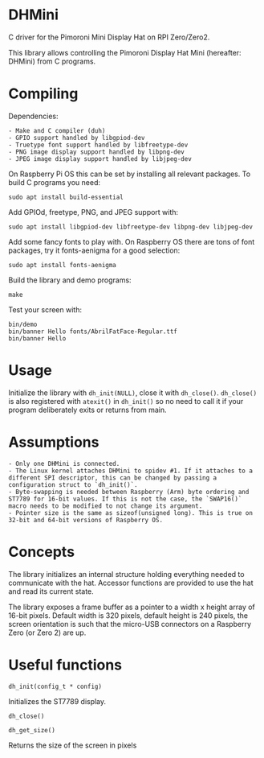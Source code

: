 DHMini
======

C driver for the Pimoroni Mini Display Hat on RPI Zero/Zero2.

This library allows controlling the Pimoroni Display Hat Mini (hereafter: DHMini) from C programs.


# Compiling

Dependencies:

    - Make and C compiler (duh)
    - GPIO support handled by libgpiod-dev
    - Truetype font support handled by libfreetype-dev
    - PNG image display support handled by libpng-dev
    - JPEG image display support handled by libjpeg-dev

On Raspberry Pi OS this can be set by installing all relevant packages.
To build C programs you need:

    sudo apt install build-essential

Add GPIOd, freetype, PNG, and JPEG support with:

    sudo apt install libgpiod-dev libfreetype-dev libpng-dev libjpeg-dev

Add some fancy fonts to play with. On Raspberry OS there are tons of font packages, try it fonts-aenigma for a good selection:

    sudo apt install fonts-aenigma

Build the library and demo programs:

    make

Test your screen with:

    bin/demo
    bin/banner Hello fonts/AbrilFatFace-Regular.ttf
    bin/banner Hello

# Usage

Initialize the library with `dh_init(NULL)`, close it with `dh_close()`.
`dh_close()` is also registered with `atexit()` in `dh_init()` so no need to call it if your program deliberately exits or returns from main.

# Assumptions

    - Only one DHMini is connected.
    - The Linux kernel attaches DHMini to spidev #1. If it attaches to a different SPI descriptor, this can be changed by passing a configuration struct to `dh_init()`.
    - Byte-swapping is needed between Raspberry (Arm) byte ordering and ST7789 for 16-bit values. If this is not the case, the `SWAP16()` macro needs to be modified to not change its argument.
    - Pointer size is the same as sizeof(unsigned long). This is true on 32-bit and 64-bit versions of Raspberry OS.

# Concepts

The library initializes an internal structure holding everything needed to communicate with the hat.
Accessor functions are provided to use the hat and read its current state.

The library exposes a frame buffer as a pointer to a width x height array of 16-bit pixels. Default width is 320 pixels, default height is 240 pixels, the screen orientation is such that the micro-USB connectors on a Raspberry Zero (or Zero 2) are up.


# Useful functions

    dh_init(config_t * config)

Initializes the ST7789 display.

    dh_close()

    dh_get_size()

Returns the size of the screen in pixels




